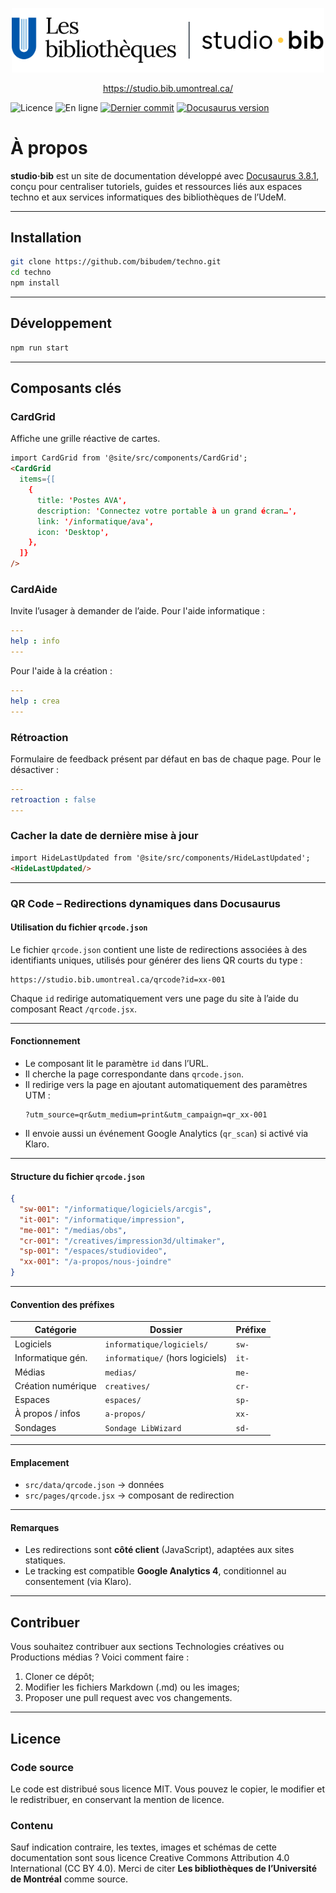 <p align="center">
  <img src="static/img/logo-tb.svg" alt="Logo studio·bib" width="500" />
</p>

<p align="center">
  <a href="https://studio.bib.umontreal.ca/" target="_blank" rel="noopener">
    https://studio.bib.umontreal.ca/
  </a>
</p>

![Licence](https://img.shields.io/static/v1?label=Licence&message=MIT&color=blue)
![En ligne](https://img.shields.io/static/v1?label=Statut&message=Pré-lancement&color=green)
[![Dernier commit](https://img.shields.io/github/last-commit/bibudem/techno?label=Dernier%20commit&color=blue&style=flat-square)](https://github.com/bibudem/techno/commits)
[![Docusaurus version](https://img.shields.io/npm/v/@docusaurus/core?label=Docusaurus&logo=docusaurus&color=527FFF&style=flat-square)](https://www.npmjs.com/package/@docusaurus/core)

# À propos

**studio·bib** est un site de documentation développé avec [Docusaurus 3.8.1](https://docusaurus.io/), conçu pour centraliser tutoriels, guides et ressources liés aux espaces techno et aux services informatiques des bibliothèques de l’UdeM.

---

## Installation

```bash
git clone https://github.com/bibudem/techno.git
cd techno
npm install
```

---

## Développement

```sh
npm run start
```

---

## Composants clés

### CardGrid

Affiche une grille réactive de cartes.

```md
import CardGrid from '@site/src/components/CardGrid';
<CardGrid
  items={[
    {
      title: 'Postes AVA',
      description: 'Connectez votre portable à un grand écran…',
      link: '/informatique/ava',
      icon: 'Desktop',
    },
  ]}
/>
```

### CardAide

Invite l’usager à demander de l’aide.
Pour l'aide informatique :

```yaml
---
help : info
---
```

Pour l'aide à la création : 

```yaml
---
help : crea
---
```

### Rétroaction 

Formulaire de feedback présent par défaut en bas de chaque page.
Pour le désactiver :

```yaml
---
retroaction : false
---
```

### Cacher la date de dernière mise à jour

```md
import HideLastUpdated from '@site/src/components/HideLastUpdated';
<HideLastUpdated/>
```

---

### QR Code – Redirections dynamiques dans Docusaurus

#### Utilisation du fichier `qrcode.json`

Le fichier `qrcode.json` contient une liste de redirections associées à des identifiants uniques, utilisés pour générer des liens QR courts du type :

```
https://studio.bib.umontreal.ca/qrcode?id=xx-001
```

Chaque `id` redirige automatiquement vers une page du site à l’aide du composant React `/qrcode.jsx`.

---

#### Fonctionnement

- Le composant lit le paramètre `id` dans l’URL.
- Il cherche la page correspondante dans `qrcode.json`.
- Il redirige vers la page en ajoutant automatiquement des paramètres UTM :
  ```
  ?utm_source=qr&utm_medium=print&utm_campaign=qr_xx-001
  ```
- Il envoie aussi un événement Google Analytics (`qr_scan`) si activé via Klaro.

---

#### Structure du fichier `qrcode.json`

```json
{
  "sw-001": "/informatique/logiciels/arcgis",
  "it-001": "/informatique/impression",
  "me-001": "/medias/obs",
  "cr-001": "/creatives/impression3d/ultimaker",
  "sp-001": "/espaces/studiovideo",
  "xx-001": "/a-propos/nous-joindre"
}
```

---

#### Convention des préfixes

| Catégorie            | Dossier                           | Préfixe |
|----------------------|-----------------------------------|---------|
| Logiciels            | `informatique/logiciels/`         | `sw-`   |
| Informatique gén.    | `informatique/` (hors logiciels)  | `it-`   |
| Médias               | `medias/`                         | `me-`   |
| Création numérique   | `creatives/`                      | `cr-`   |
| Espaces              | `espaces/`                        | `sp-`   |
| À propos / infos     | `a-propos/`                       | `xx-`   |
| Sondages             | `Sondage LibWizard`               | `sd-`   |

---

#### Emplacement

- `src/data/qrcode.json` → données
- `src/pages/qrcode.jsx` → composant de redirection

---

#### Remarques

- Les redirections sont **côté client** (JavaScript), adaptées aux sites statiques.
- Le tracking est compatible **Google Analytics 4**, conditionnel au consentement (via Klaro).

---

## Contribuer

Vous souhaitez contribuer aux sections Technologies créatives ou Productions médias ? Voici comment faire :

1. Cloner ce dépôt;
2. Modifier les fichiers Markdown (.md) ou les images;
3. Proposer une pull request avec vos changements.

---

## Licence

### Code source  
Le code est distribué sous licence MIT. Vous pouvez le copier, le modifier et le redistribuer, en conservant la mention de licence.

### Contenu
Sauf indication contraire, les textes, images et schémas de cette documentation sont sous licence Creative Commons Attribution 4.0 International (CC BY 4.0). Merci de citer **Les bibliothèques de l’Université de Montréal** comme source.
